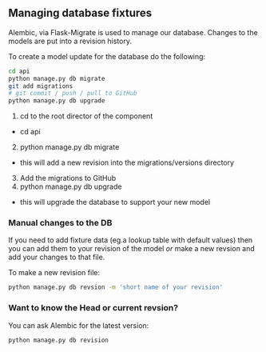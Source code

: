 ## Managing database fixtures

Alembic, via Flask-Migrate is used to manage our database. Changes to the models are put into a revision history.

To create a model update for the database do the following:

```bash
cd api
python manage.py db migrate
git add migrations
# git commit / push / pull to GitHub
python manage.py db upgrade
```

1. cd to the root director of the component
- cd api
2. python manage.py db migrate
- this will add a new revision into the migrations/versions directory
3. Add the migrations to GitHub
4. python manage.py db upgrade
- this will upgrade the database to support your new model

### Manual changes to the DB
If you need to add fixture data (eg.a lookup table with default values) then you can add them to your revision of the model *or* make a new revsion and add your changes to that file.

To make a new revision file:
```bash
python manage.py db revsion -m 'short name of your revision'
```

### Want to know the Head or current revsion?
You can ask Alembic for the latest version:
```bash
python manage.py db revision
```
